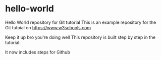 # hello-world
Hello World repository for Git tutorial
This is an example repository for the Git tutoial on https://www.w3schools.com

Keep it up bro you're doing well
This repository is built step by step in the tutorial.

It now includes steps for Github
